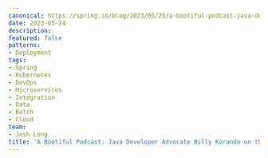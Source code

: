 ```yaml
---
canonical: https://spring.io/blog/2023/05/25/a-bootiful-podcast-java-developer-advocate-billy-korando-on-the-latest-and
date: 2023-05-24
description: 
featured: false
patterns:
- Deployment
tags:
- Spring
- Kubernetes
- DevOps
- Microservices
- Integration
- Data
- Batch
- Cloud
team:
- Josh Long
title: 'A Bootiful Podcast: Java Developer Advocate Billy Korando on the latest and greatest in Java'
---
```





